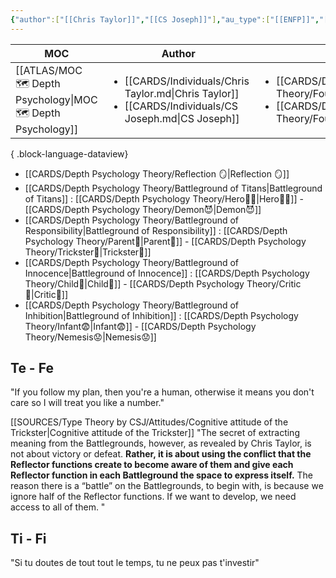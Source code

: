 ```yaml
---
{"author":["[[Chris Taylor]]","[[CS Joseph]]"],"au_type":["[[ENFP]]","[[ENTP]]"],"moc":"[[MOC 🗺️ Depth Psychology]]","ref":"[CSJ Members Portal](https://offers.csjoseph.life/portal)","dg-publish":true,"permalink":"/cards/depth-psychology-theory/battleground/","dgPassFrontmatter":true,"created":"2023-01-02T11:26:41.128+01:00","updated":"2023-04-27T22:14:20.890+02:00"}
---
```


| MOC                                                             | Author                                                                                                                        | Type                                                                                                                                                  | Reference                                                 |
| --------------------------------------------------------------- | ----------------------------------------------------------------------------------------------------------------------------- | ----------------------------------------------------------------------------------------------------------------------------------------------------- | --------------------------------------------------------- |
| [[ATLAS/MOC 🗺️ Depth Psychology\|MOC 🗺️ Depth Psychology]] | <ul><li>[[CARDS/Individuals/Chris Taylor.md\\|Chris Taylor]]</li><li>[[CARDS/Individuals/CS Joseph.md\\|CS Joseph]]</li></ul> | <ul><li>[[CARDS/Depth Psychology Theory/Foundational/ENFP.md\\|ENFP]]</li><li>[[CARDS/Depth Psychology Theory/Foundational/ENTP.md\\|ENTP]]</li></ul> | [CSJ Members Portal](https://offers.csjoseph.life/portal) |

{ .block-language-dataview}


- [[CARDS/Depth Psychology Theory/Reflection 🪞\|Reflection 🪞]] 
- [[CARDS/Depth Psychology Theory/Battleground of Titans\|Battleground of Titans]] : [[CARDS/Depth Psychology Theory/Hero🦸‍♂️\|Hero🦸‍♂️]] - [[CARDS/Depth Psychology Theory/Demon😈\|Demon😈]]
- [[CARDS/Depth Psychology Theory/Battleground of Responsibility\|Battleground of Responsibility]] : [[CARDS/Depth Psychology Theory/Parent🤨\|Parent🤨]] - [[CARDS/Depth Psychology Theory/Trickster🤡\|Trickster🤡]]
- [[CARDS/Depth Psychology Theory/Battleground of Innocence\|Battleground of Innocence]] : [[CARDS/Depth Psychology Theory/Child👼\|Child👼]] - [[CARDS/Depth Psychology Theory/Critic🤔\|Critic🤔]]
- [[CARDS/Depth Psychology Theory/Battleground of Inhibition\|Battleground of Inhibition]] : [[CARDS/Depth Psychology Theory/Infant😨\|Infant😨]] - [[CARDS/Depth Psychology Theory/Nemesis😟\|Nemesis😟]]  

## Te - Fe

"If you follow my plan, then you're a human, otherwise it means you don't care so I will treat you like a number."

[[SOURCES/Type Theory by CSJ/Attitudes/Cognitive attitude of the Trickster\|Cognitive attitude of the Trickster]]
"The secret of extracting meaning from the Battlegrounds, however, as revealed by Chris Taylor, is not about victory or defeat. **Rather, it is about using the conflict that the Reflector functions create to become aware of them and give each Reflector function in each Battleground the space to express itself.** The reason there is a “battle” on the Battlegrounds, to begin with, is because we ignore half of the Reflector functions. If we want to develop, we need access to all of them. "

## Ti - Fi
"Si tu doutes de tout tout le temps, tu ne peux pas t'investir"